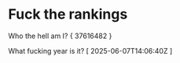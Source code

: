 # Fuck the rankings

Who the hell am I?
{ 37616482 }

What fucking year is it?
[ 2025-06-07T14:06:40Z ]
